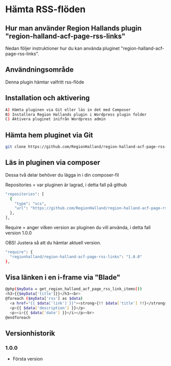# Hämta RSS-flöden

## Hur man använder Region Hallands plugin "region-halland-acf-page-rss-links"

Nedan följer instruktioner hur du kan använda pluginet "region-halland-acf-page-rss-links".


## Användningsområde

Denna plugin hämtar valfritt rss-flöde


## Installation och aktivering

```sh
A) Hämta pluginen via Git eller läs in det med Composer
B) Installera Region Hallands plugin i Wordpress plugin folder
C) Aktivera pluginet inifrån Wordpress admin
```


## Hämta hem pluginet via Git

```sh
git clone https://github.com/RegionHalland/region-halland-acf-page-rss-links.git
```


## Läs in pluginen via composer

Dessa två delar behöver du lägga in i din composer-fil

Repositories = var pluginen är lagrad, i detta fall på github

```sh
"repositories": [
  {
    "type": "vcs",
    "url": "https://github.com/RegionHalland/region-halland-acf-page-rss-links.git"
  },
],
```
Require = anger vilken version av pluginen du vill använda, i detta fall version 1.0.0

OBS! Justera så att du hämtar aktuell version.

```sh
"require": {
  "regionhalland/region-halland-acf-page-rss-links": "1.0.0"
},
```


## Visa länken i en i-frame via "Blade"

```sh
@php($myData = get_region_halland_acf_page_rss_link_items())
<h3>{{$myData['title']}}</h3><br>
@foreach ($myData['rss'] as $data)
  <a href="{{ $data['link'] }}"><strong>{!! $data['title'] !!}</strong></a><br>
  <p>{{ $data['description'] }}</p>
  <p><i>{{ $data['date'] }}</i></p><br>
@endforeach
```


## Versionhistorik

### 1.0.0
- Första version